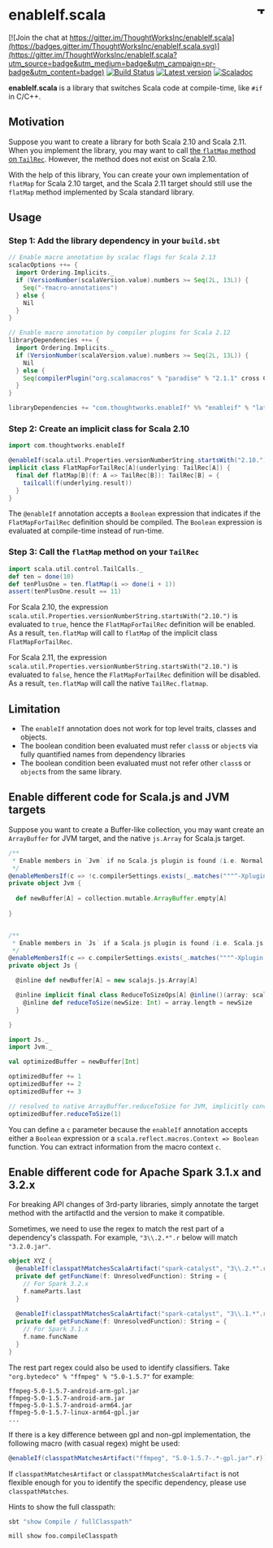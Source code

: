 # enableIf.scala <a href="http://thoughtworks.com/"><img align="right" src="https://www.thoughtworks.com/imgs/tw-logo.png" title="ThoughtWorks" height="15"/></a>

[![Join the chat at https://gitter.im/ThoughtWorksInc/enableIf.scala](https://badges.gitter.im/ThoughtWorksInc/enableIf.scala.svg)](https://gitter.im/ThoughtWorksInc/enableIf.scala?utm_source=badge&utm_medium=badge&utm_campaign=pr-badge&utm_content=badge)
[![Build Status](https://travis-ci.org/ThoughtWorksInc/enableIf.scala.svg)](https://travis-ci.org/ThoughtWorksInc/enableIf.scala)
[![Latest version](https://index.scala-lang.org/thoughtworksinc/enableif.scala/enableif/latest.svg)](https://index.scala-lang.org/thoughtworksinc/enableif.scala)
[![Scaladoc](https://javadoc.io/badge/com.thoughtworks.enableIf/enableif_2.12.svg?label=scaladoc)](https://javadoc.io/page/com.thoughtworks.enableIf/enableif_2.12/latest/com/thoughtworks/index.html)

**enableIf.scala** is a library that switches Scala code at compile-time, like `#if` in C/C++.

## Motivation

Suppose you want to create a library for both Scala 2.10 and Scala 2.11. When you implement the library, you may want to call [the `flatMap` method on `TailRec`](http://www.scala-lang.org/api/current/scala/util/control/TailCalls$$TailRec.html). However, the method does not exist on Scala 2.10.

With the help of this library, You can create your own implementation of `flatMap` for Scala 2.10 target, and the Scala 2.11 target should still use the `flatMap` method implemented by Scala standard library.

## Usage

### Step 1: Add the library dependency in your `build.sbt`

``` sbt
// Enable macro annotation by scalac flags for Scala 2.13
scalacOptions ++= {
  import Ordering.Implicits._
  if (VersionNumber(scalaVersion.value).numbers >= Seq(2L, 13L)) {
    Seq("-Ymacro-annotations")
  } else {
    Nil
  }
}

// Enable macro annotation by compiler plugins for Scala 2.12
libraryDependencies ++= {
  import Ordering.Implicits._
  if (VersionNumber(scalaVersion.value).numbers >= Seq(2L, 13L)) {
    Nil
  } else {
    Seq(compilerPlugin("org.scalamacros" % "paradise" % "2.1.1" cross CrossVersion.full))
  }
}

libraryDependencies += "com.thoughtworks.enableIf" %% "enableif" % "latest.release"
```

### Step 2: Create an implicit class for Scala 2.10

``` scala
import com.thoughtworks.enableIf

@enableIf(scala.util.Properties.versionNumberString.startsWith("2.10."))
implicit class FlatMapForTailRec[A](underlying: TailRec[A]) {
  final def flatMap[B](f: A => TailRec[B]): TailRec[B] = {
    tailcall(f(underlying.result))
  }
}
```

The `@enableIf` annotation accepts a `Boolean` expression that indicates if the `FlatMapForTailRec` definition should be compiled. The `Boolean` expression is evaluated at compile-time instead of run-time.

### Step 3: Call the `flatMap` method on your `TailRec`

``` scala
import scala.util.control.TailCalls._
def ten = done(10)
def tenPlusOne = ten.flatMap(i => done(i + 1))
assert(tenPlusOne.result == 11)
```

For Scala 2.10, the expression `scala.util.Properties.versionNumberString.startsWith("2.10.")` is evaluated to `true`, hence the `FlatMapForTailRec` definition will be enabled. As a result, `ten.flatMap` will call to `flatMap` of the implicit class `FlatMapForTailRec`.

For Scala 2.11, the expression `scala.util.Properties.versionNumberString.startsWith("2.10.")` is evaluated to `false`, hence the `FlatMapForTailRec` definition will be disabled. As a result, `ten.flatMap` will call the native `TailRec.flatmap`.

## Limitation

 * The `enableIf` annotation does not work for top level traits, classes and objects.
 * The boolean condition been evaluated must refer `class`s or `object`s via fully quantified names from dependency libraries
 * The boolean condition been evaluated must not refer other `class`s or `object`s from the same library.

## Enable different code for Scala.js and JVM targets

Suppose you want to create a Buffer-like collection, you may want create an `ArrayBuffer` for JVM target, and the native `js.Array` for Scala.js target.

``` scala
/**
 * Enable members in `Jvm` if no Scala.js plugin is found (i.e. Normal JVM target)
 */
@enableMembersIf(c => !c.compilerSettings.exists(_.matches("""^-Xplugin:.*scalajs-compiler_[0-9\.\-]*\.jar$""")))
private object Jvm {
  
  def newBuffer[A] = collection.mutable.ArrayBuffer.empty[A]
  
}


/**
 * Enable members in `Js` if a Scala.js plugin is found (i.e. Scala.js target)
 */
@enableMembersIf(c => c.compilerSettings.exists(_.matches("""^-Xplugin:.*scalajs-compiler_[0-9\.\-]*\.jar$""")))
private object Js {

  @inline def newBuffer[A] = new scalajs.js.Array[A]

  @inline implicit final class ReduceToSizeOps[A] @inline()(array: scalajs.js.Array[A]) {
    @inline def reduceToSize(newSize: Int) = array.length = newSize
  }

}

import Js._
import Jvm._

val optimizedBuffer = newBuffer[Int]

optimizedBuffer += 1
optimizedBuffer += 2
optimizedBuffer += 3

// resolved to native ArrayBuffer.reduceToSize for JVM, implicitly converted to ReduceToSizeOps for Scala.js
optimizedBuffer.reduceToSize(1)
```

You can define a `c` parameter because the `enableIf` annotation accepts either a `Boolean` expression or a `scala.reflect.macros.Context => Boolean` function. You can extract information from the macro context `c`.

## Enable different code for Apache Spark 3.1.x and 3.2.x
For breaking API changes of 3rd-party libraries, simply annotate the target method with the artifactId and the version to make it compatible.

Sometimes, we need to use the regex to match the rest part of a dependency's classpath. For example, `"3\\.2.*".r` below will match `"3.2.0.jar"`.
``` scala
object XYZ {
  @enableIf(classpathMatchesScalaArtifact("spark-catalyst", "3\\.2.*".r))
  private def getFuncName(f: UnresolvedFunction): String = {
    // For Spark 3.2.x
    f.nameParts.last
  }
  
  @enableIf(classpathMatchesScalaArtifact("spark-catalyst", "3\\.1.*".r))
  private def getFuncName(f: UnresolvedFunction): String = {
    // For Spark 3.1.x
    f.name.funcName
  }
}
```

The rest part regex could also be used to identify classifiers. Take `"org.bytedeco" % "ffmpeg" % "5.0-1.5.7"` for example:

```
ffmpeg-5.0-1.5.7-android-arm-gpl.jar
ffmpeg-5.0-1.5.7-android-arm.jar
ffmpeg-5.0-1.5.7-android-arm64.jar
ffmpeg-5.0-1.5.7-linux-arm64-gpl.jar
...
```

If there is a key difference between gpl and non-gpl implementation, the following macro (with casual regex) might be used:
``` scala
@enableIf(classpathMatchesArtifact("ffmpeg", "5.0-1.5.7-.*-gpl.jar".r))
```

If `classpathMatchesArtifact` or `classpathMatchesScalaArtifact` is not flexible enough for you to identify the specific dependency, please use `classpathMatches`.

Hints to show the full classpath:
``` bash
sbt "show Compile / fullClasspath"

mill show foo.compileClasspath
```

